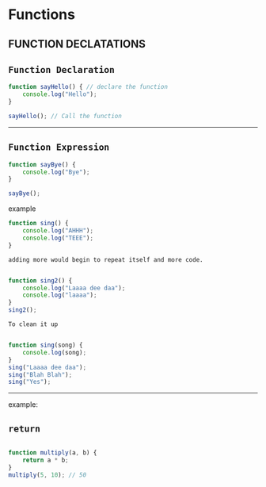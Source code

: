 # Functions

## FUNCTION DECLATATIONS
<!-- 
`The most basic way of defining a fumction in Javascript is by using function declarations.`

`Every function declaration starts with a mandatory` **`function`** `keyword, followed by a mandatory function name and a list of optional comma-seperated parameter names enclosed within mandatory parentheses.`

`The function body, which is a potenntially empty list of statements, must be ensloced within an opening and a closing brace.`

`In addition to this form, which every function declaration must satisfy, there's one more condition: A function declaration must be placed on its own, as a separate Javascript statement (but can be contained within another fumction or a block of code; you'll see exactly wht we  mean by that in the next section).`

```javascript
function myFunctionName (myFirstArg, mySecondArg) {
    myStatement1;
    myStatement2;
}
```

```javascript
function samurai(){ // Defines function samurai in the global code
    return "Samurai here";
}


function ninja() { // Defines function ninja in the global code

        function hiddenNinha(){ // Defines function hiddenNinja within the ninja funcion
            return "Ninja here";
        }
    return hiddenNinha();
}

``` -->

<!-- ****************************************
****************************************
**************************************** -->

<!-- 
`DECLARING A FUNCTION`

**To create a function, you give it a name then write the statements needed to achieve its task inside the curly braces. This is known as a function declaration**

You declare a function using the **`function`** keyword

```javascript
function sayHello() {
    document.write('Hello');
}
```

---

`CALLING THE FUNCTION`

Having declared the function, you can then execute all of the statements between its curly braces with just one line of code.
This is known as **`calling the function`**

```javascript
sayHello();
```
1. The function can store the instructins for a specific task.
2. When you need the script to perform that task, you call the function.
3. The function executed the code in that code block.
4. When it has finished, the code continues to run from the point where it was initially called.

---

`GETTING A SINGLE VALUE OUT OF A FUNCTION`

```javascript
function calculateArea(width, height) {
    var area = width * height;
    return area;
}

var wallOne = calculateArea(3,5);
var wallTwo = calculateArea(8,5);
```

---

`GETTING MULTIPLE VALUES OUT OF A FUNCTION`

Functions can return more than one value using an array.

For ecample, this function calculates the area and volume of a box.

```javascript
    function getSize(width, height, depth) {
        var area = width * height;
        var volume = width * height * depth;
        var sizes = [area, volume];
        return sizes;
    }

    var areaOne = getSize(3, 2, 3)[0];
    var areaTwo = getSize(3, 2, 3)[1];
```

---

`FUNCTION EXPRESSIONS`

If you put a function where the interpreter would expect to see an expression, then it is treated as an expression, and it is knnown as a **`function expression`**.

```javascript
var area = function(width, height) {
    return width * height;
};
```

---
--- -->


## `Function Declaration`

```javascript
function sayHello() { // declare the function
    console.log("Hello");
}

sayHello(); // Call the function
```

---

## `Function Expression`

```javascript 
function sayBye() {
    console.log("Bye");
}

sayBye();
```

example

```javascript
function sing() {
    console.log("AHHH");
    console.log("TEEE");
}
```

`adding more would begin to repeat itself and more code.
`
```javascript

function sing2() {
    console.log("Laaaa dee daa");
    console.log("laaaa");
}
sing2();
```

`To clean it up`

```javascript

function sing(song) {
    console.log(song);
}
sing("Laaaa dee daa");
sing("Blah Blah");
sing("Yes");
```

---

example:

## `return`
```javascript

function multiply(a, b) {
    return a * b;
}
multiply(5, 10); // 50
```





